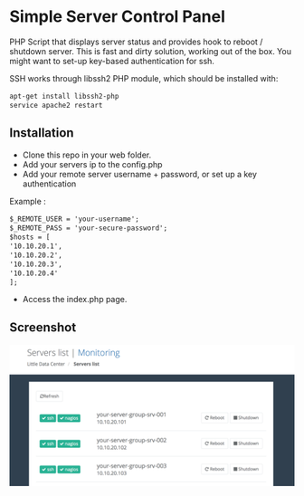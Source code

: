 # Simple Server Control Panel

PHP Script that displays server status and provides hook to reboot / shutdown server. This is fast and dirty solution, working out of the box. You might want to set-up key-based authentication for ssh. 

SSH works through libssh2 PHP module, which should be installed with:

```
apt-get install libssh2-php
service apache2 restart
```

## Installation
- Clone this repo in your web folder.
- Add your servers ip to the config.php
- Add your remote server username + password, or set up a key authentication

Example :

```
$_REMOTE_USER = 'your-username';
$_REMOTE_PASS = 'your-secure-password';
$hosts = [
'10.10.20.1',
'10.10.20.2',
'10.10.20.3',
'10.10.20.4'
];
``` 
- Access the index.php page.

## Screenshot

![Main](https://github.com/Hiyorimi/Simple-Server-Control-Panel/raw/master/img/screen.png)

